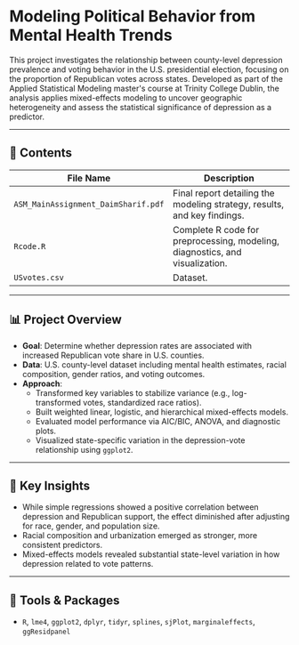 # Modeling Political Behavior from Mental Health Trends

This project investigates the relationship between county-level depression prevalence and voting behavior in the U.S. presidential election, focusing on the proportion of Republican votes across states. Developed as part of the Applied Statistical Modeling master's course at Trinity College Dublin, the analysis applies mixed-effects modeling to uncover geographic heterogeneity and assess the statistical significance of depression as a predictor.

---

## 📁 Contents

| File Name                         | Description                                                                 |
|----------------------------------|-----------------------------------------------------------------------------|
| `ASM_MainAssignment_DaimSharif.pdf` | Final report detailing the modeling strategy, results, and key findings.     |
| `Rcode.R`                         | Complete R code for preprocessing, modeling, diagnostics, and visualization.|
| `USvotes.csv`                         | Dataset.|

---

## 📊 Project Overview

- **Goal**: Determine whether depression rates are associated with increased Republican vote share in U.S. counties.
- **Data**: U.S. county-level dataset including mental health estimates, racial composition, gender ratios, and voting outcomes.
- **Approach**:
  - Transformed key variables to stabilize variance (e.g., log-transformed votes, standardized race ratios).
  - Built weighted linear, logistic, and hierarchical mixed-effects models.
  - Evaluated model performance via AIC/BIC, ANOVA, and diagnostic plots.
  - Visualized state-specific variation in the depression-vote relationship using `ggplot2`.

---

## 📌 Key Insights

- While simple regressions showed a positive correlation between depression and Republican support, the effect diminished after adjusting for race, gender, and population size.
- Racial composition and urbanization emerged as stronger, more consistent predictors.
- Mixed-effects models revealed substantial state-level variation in how depression related to vote patterns.

---

## 🔧 Tools & Packages

- `R`, `lme4`, `ggplot2`, `dplyr`, `tidyr`, `splines`, `sjPlot`, `marginaleffects`, `ggResidpanel`


